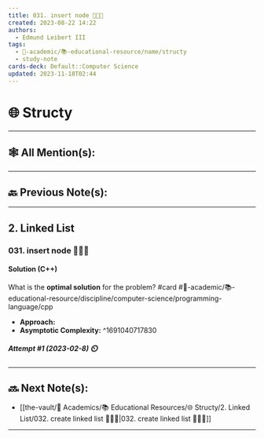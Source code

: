 ```yaml
---
title: 031. insert node 👨🏽‍💻
created: 2023-08-22 14:22
authors:
  - Edmund Leibert III
tags:
  - 🔴-academic/📚-educational-resource/name/structy
  - study-note
cards-deck: Default::Computer Science
updated: 2023-11-18T02:44
---
```


# 🌐 Structy

---

## 🕸️ All Mention(s): 

---

## 🔙 Previous Note(s):

---

## 2. Linked List

### **031. insert node 👨🏽‍💻**

#### Solution (C++)

What is the **optimal solution** for the problem? 
#card #🔴-academic/📚-educational-resource/discipline/computer-science/programming-language/cpp
 - **Approach:**
- **Asymptotic Complexity:**
^1691040717830

##### **Attempt #1 (2023-02-8) ⏲️**



---

## 🔜 Next Note(s):
- [[the-vault/🔴 Academics/📚 Educational Resources/🌐 Structy/2. Linked List/032. create linked list 👨🏽‍💻|032. create linked list 👨🏽‍💻]]

---




